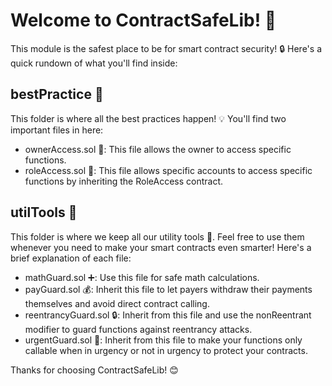 # Welcome to ContractSafeLib! 🎉

This module is the safest place to be for smart contract security! 🔒 Here's a quick rundown of what you'll find inside:

## bestPractice 📁

This folder is where all the best practices happen! 💡 You'll find two important files in here:

- ownerAccess.sol 👑: This file allows the owner to access specific functions.
- roleAccess.sol 👥: This file allows specific accounts to access specific functions by inheriting the RoleAccess contract.

## utilTools 📁

This folder is where we keep all our utility tools 🔧. Feel free to use them whenever you need to make your smart contracts even smarter! Here's a brief explanation of each file:

- mathGuard.sol ➕: Use this file for safe math calculations.
- payGuard.sol 💰: Inherit this file to let payers withdraw their payments themselves and avoid direct contract calling.
- reentrancyGuard.sol 🔒: Inherit from this file and use the nonReentrant modifier to guard functions against reentrancy attacks.
- urgentGuard.sol 🚨: Inherit from this file to make your functions only callable when in urgency or not in urgency to protect your contracts.

Thanks for choosing ContractSafeLib! 😊
